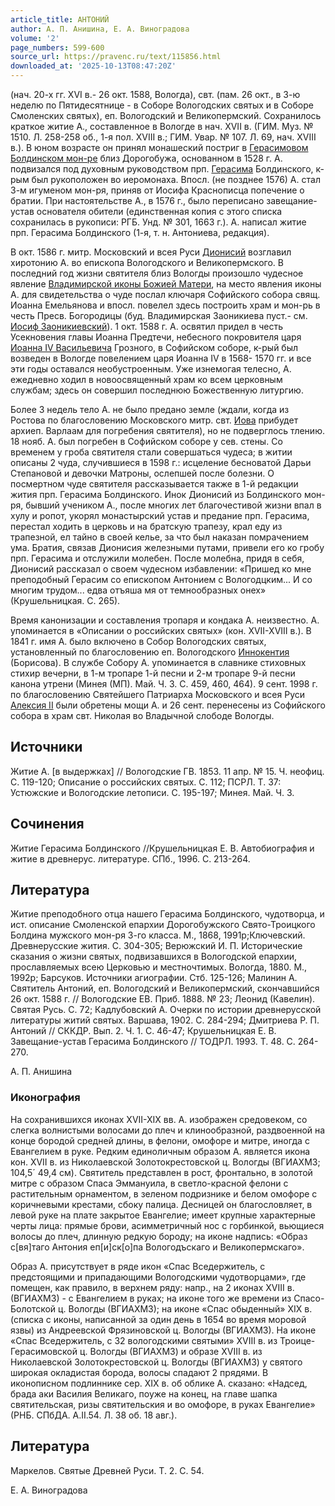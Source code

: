 ```yaml
---
article_title: АНТОНИЙ
author: А. П. Анишина, Е. А. Виноградова
volume: '2'
page_numbers: 599-600
source_url: https://pravenc.ru/text/115856.html
downloaded_at: '2025-10-13T08:47:20Z'
---
```


(нач. 20-х гг. XVI в.- 26 окт. 1588, Вологда), свт. (пам. 26 окт., в 3-ю неделю по Пятидесятнице -
в Соборе Вологодских святых и в Соборе Смоленских святых), еп. Вологодский и Великопермский. Сохранилось краткое житие А., составленное в Вологде в нач. XVII в. (ГИМ. Муз. № 1510. Л. 258-258 об., 1-я пол. XVIII в.; ГИМ. Увар. № 107. Л. 69, нач. XVIII в.). В юном возрасте он принял монашеский постриг в [Герасимовом Болдинском мон-ре](<https://pravenc.ru/text/ГЕРАСИМОВ БОЛДИНСКИЙ ВО ИМЯ СВЯТОЙ ТРОИЦЫ МУЖСКОЙ МОНАСТЫРЬ.html>) близ Дорогобужа, основанном в 1528 г. А. подвизался под духовным руководством прп. [Герасима](https://pravenc.ru/text/Герасима.html) Болдинского, к-рым был рукоположен во иеромонаха. Впосл. (не позднее 1576) А. стал 3-м игуменом мон-ря, приняв от Иосифа Краснописца попечение о братии. При настоятельстве А., в 1576 г., было переписано завещание-устав основателя обители (единственная копия с этого списка сохранилась в рукописи: РГБ. Унд. № 301, 1663 г.). А. написал житие прп. Герасима Болдинского (1-я, т. н. Антониева, редакция).

В окт. 1586 г. митр. Московский и всея Руси [Дионисий](https://pravenc.ru/text/Дионисий.html) возглавил хиротонию А. во епископа Вологодского и Великопермского. В последний год жизни святителя близ Вологды произошло чудесное явление [Владимирской иконы Божией Матери](<https://pravenc.ru/text/Владимирской иконы Божией Матери.html>), на место явления иконы А. для свидетельства о чуде послал ключаря Софийского собора свящ. Иоанна Емельянова и впосл. повелел здесь построить храм и мон-рь в честь Пресв. Богородицы (буд. Владимирская Заоникиева пуст.- см. [Иосиф Заоникиевский](<https://pravenc.ru/text/Иосиф Заоникиевский.html>)). 1 окт. 1588 г. А. освятил придел в честь Усекновения главы Иоанна Предтечи, небесного покровителя царя [Иоанна IV Васильевича](<https://pravenc.ru/text/Иоанна IV Васильевича.html>) Грозного, в Софийском соборе, к-рый был возведен в Вологде повелением царя Иоанна IV в 1568-
1570 гг. и все эти годы оставался необустроенным. Уже изнемогая телесно, А. ежедневно ходил в новоосвященный храм ко всем церковным службам; здесь он совершил последнюю Божественную литургию.

Более 3 недель тело А. не было предано земле (ждали, когда из Ростова по благословению Московского митр. свт. [Иова](https://pravenc.ru/text/Иов.html) прибудет архиеп. Варлаам для погребения святителя), но не подверглось тлению. 18 нояб. А. был погребен в Софийском соборе у сев. стены. Со временем у гроба святителя стали совершаться чудеса; в житии описаны 2 чуда, случившиеся в 1598 г.: исцеление бесноватой Дарьи Степановой и девочки Матроны, ослепшей после болезни. О посмертном чуде святителя рассказывается также в 1-й редакции жития прп. Герасима Болдинского. Инок Дионисий из Болдинского мон-ря, бывший учеником А., после многих лет благочестивой жизни впал в хулу и ропот, укорял монастырский устав и предание прп. Герасима, перестал ходить в церковь и на братскую трапезу, крал еду из трапезной, ел тайно в своей келье, за что был наказан помрачением ума. Братия, связав Дионисия железными путами, привели его ко гробу прп. Герасима и отслужили молебен. После молебна, придя в себя, Дионисий рассказал о своем чудесном избавлении: «Пришед ко мне преподобный Герасим со епископом Антонием с Вологодцким... И со многим трудом... едва отъяша мя от темнообразных онех» (Крушельницкая. С. 265).

Время канонизации и составления тропаря и кондака А. неизвестно. А. упоминается в «Описании о российских святых» (кон. XVII-XVIII в.). В 1841 г. имя А. было включено в Собор Вологодских святых, установленный по благословению еп. Вологодского [Иннокентия](https://pravenc.ru/text/Иннокентий.html) (Борисова). В службе Собору А. упоминается в славнике стиховных стихир вечерни, в 1-м тропаре 1-й песни и 2-м тропаре 9-й песни канона утрени (Минея (МП). Май. Ч. 3. С. 459, 460, 464). 9 сент. 1998 г. по благословению Святейшего Патриарха Московского и всея Руси [Алексия II](<https://pravenc.ru/text/АЛЕКСИЙ II.html>) были обретены мощи А. и 26 сент. перенесены из Софийского собора в храм свт. Николая во Владычной слободе Вологды.

## Источники

Житие А. [в выдержках] // Вологодские ГВ. 1853. 11 апр. № 15. Ч. неофиц. С. 119-120; Описание о российских святых. С. 112; ПСРЛ. Т. 37: Устюжские и Вологодские летописи. С. 195-197; Минея. Май. Ч. 3.

## Сочинения

Житие Герасима Болдинского //Крушельницкая Е. В. Автобиография и житие в древнерус. литературе. СПб., 1996. С. 213-264.

## Литература

Житие преподобного отца нашего Герасима Болдинского, чудотворца, и ист. описание Смоленской епархии Дорогобужского Свято-Троицкого Болдина мужского мон-ря 3-го класса. М., 1868, 1991р;Ключевский. Древнерусские жития. С. 304-305; Верюжский И. П. Исторические сказания о жизни святых, подвизавшихся в Вологодской епархии, прославляемых всею Церковью и местночтимых. Вологда, 1880. М., 1992р; Барсуков. Источники агиографии. Стб. 125-126; Малинин А. Святитель Антоний, еп. Вологодский и Великопермский, скончавшийся 26 окт. 1588 г. // Вологодские ЕВ. Приб. 1888. № 23; Леонид (Кавелин). Святая Русь. С. 72; Кадлубовский А. Очерки по истории древнерусской литературы житий святых. Варшава, 1902. С. 284-294; Дмитриева Р. П. Антоний // СККДР. Вып. 2. Ч. 1. С. 46-47; Крушельницкая Е. В. Завещание-устав Герасима Болдинского // ТОДРЛ. 1993. Т. 48. С. 264-270.

А. П. Анишина 

### Иконография

На сохранившихся иконах XVII-XIX вв. А. изображен средовеком, со слегка волнистыми волосами до плеч и клинообразной, раздвоенной на конце бородой средней длины, в фелони, омофоре и митре, иногда с Евангелием в руке. Редким единоличным образом А. является икона кон. XVII в. из Николаевской Золотокрестовской ц. Вологды (ВГИАХМЗ; 104,5´
49,4 см). Святитель представлен в рост, фронтально, в золотой митре с образом Спаса Эммануила, в светло-красной фелони с растительным орнаментом, в зеленом подризнике и белом омофоре с коричневыми крестами, сбоку палица. Десницей он благословляет, в левой руке на плате закрытое Евангелие; имеет крупные характерные черты лица: прямые брови, асимметричный нос с горбинкой, вьющиеся волосы до плеч, длинную редкую бороду; на иконе надпись: «Образ с[вя]таго Антония еп[и]ск[о]па Вологодъскаго и Великопермскаго».

Образ А. присутствует в ряде икон «Спас Вседержитель, с предстоящими и припадающими Вологодскими чудотворцами», где помещен, как правило, в верхнем ряду: напр., на 2 иконах XVIII в. (ВГИАХМЗ) - с Евангелием в руках; на иконе того же времени из Спасо-Болотской ц. Вологды (ВГИАХМЗ); на иконе «Спас обыденный» XIX в. (списка с иконы, написанной за один день в 1654 во время моровой язвы) из Андреевской Фрязиновской ц. Вологды (ВГИАХМЗ). На иконе «Спас Вседержитель, с 32 вологодскими святыми» XVIII в. из Троице-Герасимовской ц. Вологды (ВГИАХМЗ) и образе XVIII в. из Николаевской Золотокрестовской ц. Вологды (ВГИАХМЗ) у святого широкая окладистая борода, волосы спадают 2 прядями. В иконописном подлиннике сер. XIX в. об облике А. сказано: «Надсед, брада аки Василия Великаго, поуже на конец, на главе шапка святительская, ризы святительския и во омофоре, в руках Евангелие» (РНБ. СПбДА. А.II.54. Л. 38 об. 18 авг.).

## Литература

Маркелов. Святые Древней Руси. Т. 2. С. 54.

Е. А. Виноградова
